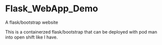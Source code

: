 # Flask_WebApp_Demo
A flask/bootstrap website 

This is a containerzed flask/bootstrap that can be deployed with pod man into open shift like I have.


